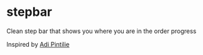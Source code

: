 stepbar
=======

Clean step bar that shows you where you are in the order progress

Inspired by [Adi Pintilie](http://dribbble.com/shots/716707-Progress-bar?list=show&tag=order_steps)